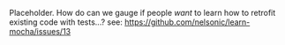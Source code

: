 Placeholder.
How do can we gauge if people *want* to learn how to retrofit existing code with tests...? see: https://github.com/nelsonic/learn-mocha/issues/13
